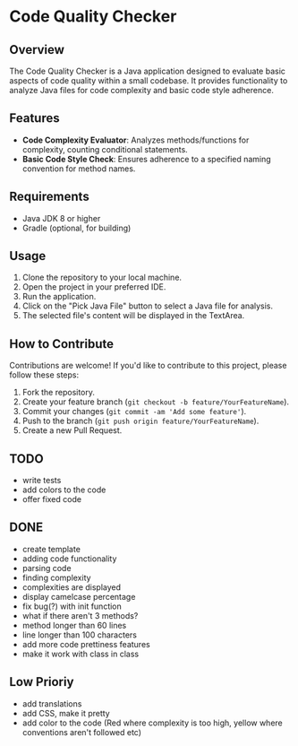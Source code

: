 # Code Quality Checker

## Overview
The Code Quality Checker is a Java application designed to evaluate basic aspects of code quality within a small codebase. It provides functionality to analyze Java files for code complexity and basic code style adherence.

## Features
- **Code Complexity Evaluator**: Analyzes methods/functions for complexity, counting conditional statements.
- **Basic Code Style Check**: Ensures adherence to a specified naming convention for method names.

## Requirements
- Java JDK 8 or higher
- Gradle (optional, for building)

## Usage
1. Clone the repository to your local machine.
2. Open the project in your preferred IDE.
3. Run the application.
4. Click on the "Pick Java File" button to select a Java file for analysis.
5. The selected file's content will be displayed in the TextArea.

## How to Contribute
Contributions are welcome! If you'd like to contribute to this project, please follow these steps:
1. Fork the repository.
2. Create your feature branch (`git checkout -b feature/YourFeatureName`).
3. Commit your changes (`git commit -am 'Add some feature'`).
4. Push to the branch (`git push origin feature/YourFeatureName`).
5. Create a new Pull Request.

## TODO
- write tests
- add colors to the code
- offer fixed code

## DONE
- create template
- adding code functionality
- parsing code
- finding complexity
- complexities are displayed
- display camelcase percentage
- fix bug(?) with init function
- what if there aren't 3 methods?
- method longer than 60 lines
- line longer than 100 characters
- add more code prettiness features
- make it work with class in class



## Low Prioriy
- add translations
- add CSS, make it pretty
- add color to the code (Red where complexity is too high, yellow where conventions aren't followed etc)

  
